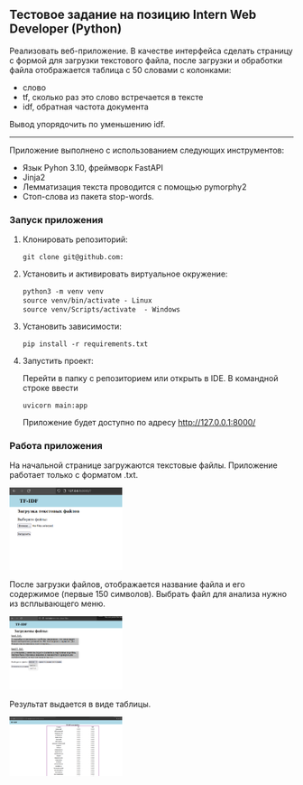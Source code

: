 ## Тестовое задание на позицию Intern Web Developer (Python)
Реализовать веб-приложение. В качестве интерфейса сделать страницу с формой для загрузки текстового файла, после загрузки и обработки файла отображается таблица с 50 словами с колонками:
- слово
- tf, сколько раз это слово встречается в тексте
- idf, обратная частота документа 

Вывод упорядочить по уменьшению idf.
___

Приложение выполнено с использованием следующих инструментов:
* Язык Pyhon 3.10, фреймворк FastAPI
* Jinja2
* Лемматизация текста проводится с помощью pymorphy2
* Стоп-слова из пакета stop-words.

### Запуск приложения

1. Клонировать репозиторий:
    ```
    git clone git@github.com:
    ```
2. Установить и активировать виртуальное окружение:
    ```
    python3 -m venv venv
    source venv/bin/activate - Linux
    source venv/Scripts/activate  - Windows
    ```
3. Установить зависимости:
    ```
    pip install -r requirements.txt
    ```
   
4. Запустить проект:

   Перейти в папку с репозиторием или открыть в IDE. В командной строке ввести
    ```
    uvicorn main:app
    ```
   Приложение будет доступно по адресу http://127.0.0.1:8000/

### Работа приложения

На начальной странице загружаются текстовые файлы. Приложение работает только с форматом .txt.

<div style="align-items: center;">
  <a href="./images/main_page.png" style="display: block; margin: 0 auto;">
    <img src="./images/main_page.png" alt="Начальная страница" width="200"/>
  </a>

После загрузки файлов, отображается название файла и его содержимое (первые 150 символов). 
Выбрать файл для анализа нужно из всплывающего меню.

<div style="align-items: center;">
  <a href="./images/choosing_file.png" style="display: block; margin: 0 auto;">
    <img src="./images/choosing_file.png" alt="Начальная страница" width="200"/>
  </a>

Результат выдается в виде таблицы.

<div style="align-items: center;">
  <a href="./images/result_table.png" style="display: block; margin: 0 auto;">
    <img src="images/result_table.png" alt="Начальная страница" width="200"/>
  </a>
